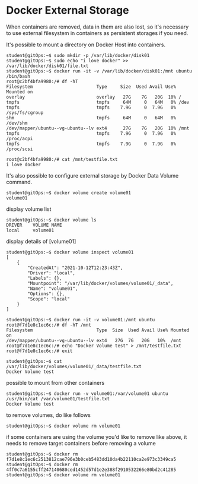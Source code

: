 # Docker External Storage
	
When containers are removed, data in them are also lost, so it's necessary to use external filesystem in containers as persistent storages if you need.

It's possible to mount a directory on Docker Host into containers.

    student@gitOps:~$ sudo mkdir -p /var/lib/docker/disk01
    student@gitOps:~$ sudo echo "i love docker" >> /var/lib/docker/disk01/file.txt
    student@gitOps:~$ docker run -it -v /var/lib/docker/disk01:/mnt ubuntu /bin/bash
    root@c2bf4bfa9980:/# df -hT
    Filesystem                        Type     Size  Used Avail Use% Mounted on
    overlay                           overlay   27G    7G   20G  10% /
    tmpfs                             tmpfs     64M     0   64M   0% /dev
    tmpfs                             tmpfs    7.9G     0  7.9G   0% /sys/fs/cgroup
    shm                               tmpfs     64M     0   64M   0% /dev/shm
    /dev/mapper/ubuntu--vg-ubuntu--lv ext4      27G    7G   20G  10% /mnt
    tmpfs                             tmpfs    7.9G     0  7.9G   0% /proc/acpi
    tmpfs                             tmpfs    7.9G     0  7.9G   0% /proc/scsi

    root@c2bf4bfa9980:/# cat /mnt/testfile.txt
    i love docker

It's also possible to configure external storage by Docker Data Volume command.

    student@gitOps:~$ docker volume create volume01
    volume01

display volume list

    student@gitOps:~$ docker volume ls
    DRIVER    VOLUME NAME
    local     volume01

display details of [volume01]

    student@gitOps:~$ docker volume inspect volume01
    [
        {
            "CreatedAt": "2021-10-12T12:23:43Z",
            "Driver": "local",
            "Labels": {},
            "Mountpoint": "/var/lib/docker/volumes/volume01/_data",
            "Name": "volume01",
            "Options": {},
            "Scope": "local"
        }
    ]    

    student@gitOps:~$ docker run -it -v volume01:/mnt ubuntu
    root@f7d1e8c1ec6c:/# df -hT /mnt
    Filesystem                        Type  Size  Used Avail Use% Mounted on
    /dev/mapper/ubuntu--vg-ubuntu--lv ext4   27G  7G   20G   10%  /mnt
    root@f7d1e8c1ec6c:/# echo "Docker Volume test" > /mnt/testfile.txt
    root@f7d1e8c1ec6c:/# exit

    student@gitOps:~$ cat /var/lib/docker/volumes/volume01/_data/testfile.txt
    Docker Volume test

 possible to mount from other containers

    student@gitOps:~$ docker run -v volume01:/var/volume01 ubuntu /usr/bin/cat /var/volume01/testfile.txt
    Docker Volume test

to remove volumes, do like follows

    student@gitOps:~$ docker volume rm volume01
    
if some containers are using the volume you'd like to remove like above,
it needs to remove target containers before removing a volume

    student@gitOps:~$ docker rm f7d1e8c1ec6c2513812cae796e3b0ceb5483dd10da4b22110ca2e973c3349ca5
    student@gitOps:~$ docker rm 4ff0c7a6155cff247140680ced1452d57d1e2e388f2910532266e80bd2c41285
    student@gitOps:~$ docker volume rm volume01
